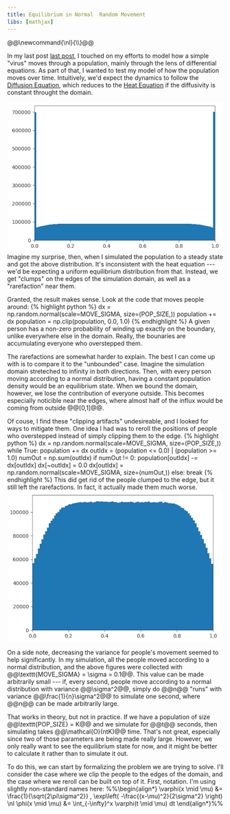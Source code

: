 ```yaml
---
title: Equilibrium in Normal  Random Movement
libs: [mathjax]
---
```


<div class="mathjaxDeclarations">
    @@\newcommand{\nl}{\\}@@
</div>

In my last post [last post]({{page.previous.url}}), I touched on my efforts to
model how a simple "virus" moves through a population, mainly through the lens
of differential equations. As part of that, I wanted to test my model of how the
population moves over time. Intuitively, we'd expect the dynamics to follow the
[Diffusion Equation](https://en.wikipedia.org/wiki/Diffusion_equation), which
reduces to the [Heat Equation](https://en.wikipedia.org/wiki/Heat_equation) if
the diffusivity is constant throught the domain.

![Equilibrium of my simulated diffusion](/assets/2020/09/07/clip_nofilter.png)
Imagine my surprise, then, when I simulated the population to a steady state and
got the above distribution. It's inconsistent with the heat equation --- we'd be
expecting a uniform equilibrium distribution from that. Instead, we get "clumps"
on the edges of the simulation domain, as well as a "rarefaction" near them.

Granted, the result makes sense. Look at the code that moves people around:
{% highlight python %}
dx = np.random.normal(scale=MOVE_SIGMA, size=(POP_SIZE,))
population += dx
population = np.clip(population, 0.0, 1.0)
{% endhighlight %}
A given person has a non-zero probability of winding up exactly on the boundary,
unlike everywhere else in the domain. Really, the bounaries are accumulating
everyone who overstepped them.

The rarefactions are somewhat harder to explain. The best I can come up with is
to compare it to the "unbounded" case. Imagine the simulation domain streteched
to infinity in both directions. Then, with every person moving according to a
normal distribution, having a constant population density would be an
equilibrium state. When we bound the domain, however, we lose the contribution
of everyone outside. This becomes especially noticible near the edges, where
almost half of the influx would be coming from outside @@[0,1]@@.

Of couse, I find these "clipping artifacts" undesireable, and I looked for ways
to mitigate them. One idea I had was to reroll the positions of people who
overstepped instead of simply clipping them to the edge.
{% highlight python %}
dx = np.random.normal(scale=MOVE_SIGMA, size=(POP_SIZE,))
while True:
    population += dx
    outIdx = (population <= 0.0) | (population >= 1.0)
    numOut = np.sum(outIdx)
    if numOut != 0:
        population[outIdx] -= dx[outIdx]
        dx[~outIdx] = 0.0
        dx[outIdx] = np.random.normal(scale=MOVE_SIGMA, size=(numOut,))
    else:
        break
{% endhighlight %}
This did get rid of the people clumped to the edge, but it still left the
rarefactions. In fact, it actually made them much worse.
![Equilibrium with rerolling](/assets/2020/09/07/reroll.png)

On a side note, decreasing the variance for people's movement seemed to help
significantly. In my simulation, all the people moved according to a normal
distribution, and the above figures were collected with @@\texttt{MOVE_SIGMA} =
\sigma = 0.1@@. This value can be made arbitrarily small --- if, every second,
people move according to a normal distribution with variance @@\sigma^2@@,
simply do @@n@@ "runs" with variance @@\frac{1}{n}\sigma^2@@ to simulate one
second, where @@n@@ can be made arbitrarily large.

That works in theory, but not in practice. If we have a population of size
@@\texttt{POP_SIZE} = K@@ and we simulate for @@t@@ seconds, then simulating
takes @@\mathcal{O}(ntK)@@ time. That's not great, especially since two of those
parameters are being made really large. However, we only really want to see the
equilibrium state for now, and it might be better to calculate it rather than to
simulate it out.

To do this, we can start by formalizing the problem we are trying to solve. I'll
consider the case where we clip the people to the edges of the domain, and the
case where we reroll can be built on top of it. First, notation. I'm using
slightly non-standard names here:
%%\begin{align\*}
\varphi(x \mid \mu) &= \frac{1}{\sqrt{2\pi\sigma^2}} \, \exp\left( -\frac{(x-\mu)^2}{2\sigma^2} \right) \nl
\phi(x \mid \mu) &= \int_{-\infty}^x \varphi(t \mid \mu) dt
\end{align\*}%%
